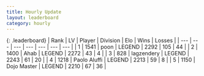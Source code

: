 ```yaml
---
title: Hourly Update
layout: leaderboard
category: hourly
---
```


{: .leaderboard}
| Rank | LV | Player | Division | Elo | Wins | Losses |
| --- | --- | --- | --- | --- | --- | --- |
| <span data-change="0">1</span> | 1541 | <span title="ID: 540690">poon</span> | LEGEND | <span data-change="0">2292</span> | <span data-change="0">105</span> | <span data-change="0">44</span> |
| <span data-change="0">2</span> | 1400 | <span title="ID: 402846">Ahab</span> | LEGEND | <span data-change="-1">2272</span> | <span data-change="3">43</span> | <span data-change="1">4</span> |
| <span data-change="0">3</span> | 828 | <span title="ID: 628282">lagzendery</span> | LEGEND | <span data-change="0">2243</span> | <span data-change="0">61</span> | <span data-change="0">20</span> |
| <span data-change="0">4</span> | 1218 | <span title="ID: 512212">Paolo Aluffi</span> | LEGEND | <span data-change="0">2213</span> | <span data-change="0">59</span> | <span data-change="0">8</span> |
| <span data-change="0">5</span> | 1150 | <span title="ID: 431504">Dojo Master</span> | LEGEND | <span data-change="0">2210</span> | <span data-change="0">67</span> | <span data-change="0">36</span> |